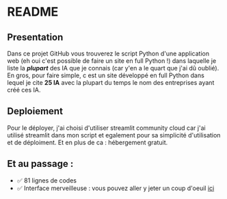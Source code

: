# README

## Presentation

Dans ce projet GitHub vous trouverez le script Python d'une application web (eh oui c'est possible de faire un site en full Python !) dans laquelle je liste la ***plupart*** des IA que je connais (car y'en a le quart que j'ai dû oublié). En gros, pour faire simple, c est un site développé en full Python dans lequel je cite **25 IA** avec la plupart du temps le nom des entreprises ayant créé ces IA.

## Deploiement

Pour le déployer, j'ai choisi d'utiliser streamlit community cloud car j'ai utilisé streamlit dans mon script et egalement pour sa simplicité d'utilisation et de déploiment. Et en plus de ca : hébergement gratuit.

## Et au passage :

- ✅ 81 lignes de codes
- ✅ Interface merveilleuse : vous pouvez aller y jeter un coup d'oeuil [ici](https://favourite-ai.streamlit.app)
